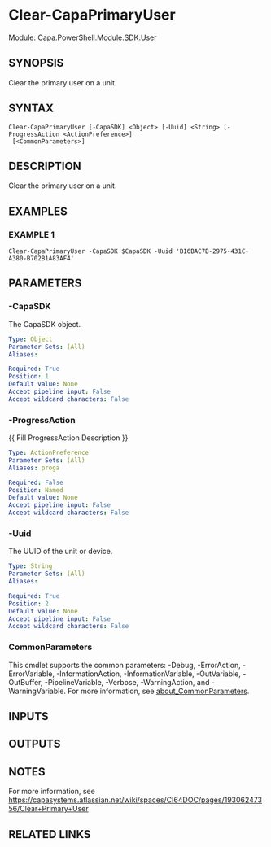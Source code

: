 # Clear-CapaPrimaryUser

Module: Capa.PowerShell.Module.SDK.User

## SYNOPSIS
Clear the primary user on a unit.

## SYNTAX

```
Clear-CapaPrimaryUser [-CapaSDK] <Object> [-Uuid] <String> [-ProgressAction <ActionPreference>]
 [<CommonParameters>]
```

## DESCRIPTION
Clear the primary user on a unit.

## EXAMPLES

### EXAMPLE 1
```
Clear-CapaPrimaryUser -CapaSDK $CapaSDK -Uuid 'B16BAC7B-2975-431C-A380-B702B1A83AF4'
```

## PARAMETERS

### -CapaSDK
The CapaSDK object.

```yaml
Type: Object
Parameter Sets: (All)
Aliases:

Required: True
Position: 1
Default value: None
Accept pipeline input: False
Accept wildcard characters: False
```

### -ProgressAction
{{ Fill ProgressAction Description }}

```yaml
Type: ActionPreference
Parameter Sets: (All)
Aliases: proga

Required: False
Position: Named
Default value: None
Accept pipeline input: False
Accept wildcard characters: False
```

### -Uuid
The UUID of the unit or device.

```yaml
Type: String
Parameter Sets: (All)
Aliases:

Required: True
Position: 2
Default value: None
Accept pipeline input: False
Accept wildcard characters: False
```

### CommonParameters
This cmdlet supports the common parameters: -Debug, -ErrorAction, -ErrorVariable, -InformationAction, -InformationVariable, -OutVariable, -OutBuffer, -PipelineVariable, -Verbose, -WarningAction, and -WarningVariable. For more information, see [about_CommonParameters](http://go.microsoft.com/fwlink/?LinkID=113216).

## INPUTS

## OUTPUTS

## NOTES
For more information, see https://capasystems.atlassian.net/wiki/spaces/CI64DOC/pages/19306247356/Clear+Primary+User

## RELATED LINKS
